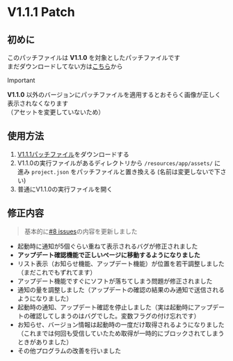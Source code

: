 # V1.1.1 Patch
## 初めに
このパッチファイルは **V1.1.0** を対象としたパッチファイルです <br>
まだダウンロードしてない方は[こちら](https://github.com/koromoko10/koromoko10-homepage-app/releases/tag/V1.1.0)から 

> [!IMPORTANT]
>  **V1.1.0** 以外のバージョンにパッチファイルを適用するとおそらく画像が正しく表示されなくなります<br>
> （アセットを変更していないため）

## 使用方法
1. [V1.1.1パッチファイル](https://github.com/koromoko10/koromoko10-homepage-app/blob/main/V1.1.1%20%5Bpatch%5D/project.json)をダウンロードする
1.  V1.1.0の実行ファイルがあるディレクトリから `/resources/app/assets/` に進み `project.json` をパッチファイルと置き換える (名前は変更しないで下さい)
1.  普通にV1.1.0の実行ファイルを開く

## 修正内容
> 基本的に[#8 issues](https://github.com/koromoko10/koromoko10-homepage-app/issues/8)の内容を更新しました
* 起動時に通知が5個ぐらい重ねて表示されるバグが修正されました
* **アップデート確認機能で正しいページに移動するようになりました**
* リスト表示（お知らせ機能、アップデート機能）が位置を若干調整しました（まだこれでもずれてます）
* アップデート機能ですぐにソフトが落ちてしまう問題が修正されました
* 通知の量を調整しました（アップデートの確認の結果のみ通知で送信されるようになりました）
* 起動時の通知、アップデート確認を停止しました（実は起動時にアップデートの確認してしまうのはバグでした。変数フラグの付け忘れです）
* お知らせ、バージョン情報は起動時の一度だけ取得されるようになりました（これまでは何回も受信していたため取得が一時的にブロックされてしまうときがありました）
* その他プログラムの改善を行いました
